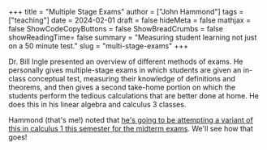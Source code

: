 +++
title = "Multiple Stage Exams"
author = ["John Hammond"]
tags = ["teaching"]
date = 2024-02-01
draft = false
hideMeta = false
mathjax = false
ShowCodeCopyButtons = false
ShowBreadCrumbs = false
showReadingTime= false
summary = "Measuring student learning not just on a 50 minute test."
slug = "multi-stage-exams"
+++

Dr. Bill Ingle presented an overview of different methods of exams. He personally gives multiple-stage exams in which students are given an in-class conceptual test, measuring their knowledge of definitions and theorems, and then gives a second take-home portion on which the students perform the tedious calculations that are better done at home.  He does this in his linear algebra and calculus 3 classes. 

Hammond (that's me!) noted that [he's going to be attempting a variant of this in calculus 1 this semester for the midterm exams](/posts/2024/02/multiple-stage-tests-idea). We'll see how that goes!